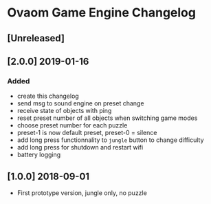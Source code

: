 # Ovaom Game Engine Changelog

## [Unreleased]


## [2.0.0] 2019-01-16
### Added
- create this changelog
- send msg to sound engine on preset change
- receive state of objects with ping
- reset preset number of all objects when switching game modes
- choose preset number for each puzzle
- preset-1 is now default preset, preset-0 = silence
- add long press functionnality to `jungle` button to change difficulty
- add long press for shutdown and restart wifi
- battery logging

## [1.0.0] 2018-09-01

- First prototype version, jungle only, no puzzle
